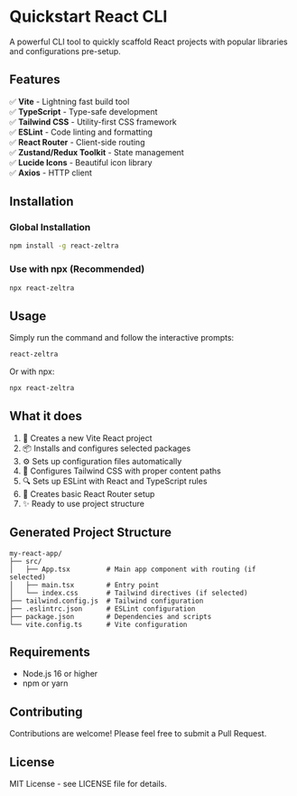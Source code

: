 # Quickstart React CLI

A powerful CLI tool to quickly scaffold React projects with popular libraries and configurations pre-setup.

## Features

✅ **Vite** - Lightning fast build tool  
✅ **TypeScript** - Type-safe development  
✅ **Tailwind CSS** - Utility-first CSS framework  
✅ **ESLint** - Code linting and formatting  
✅ **React Router** - Client-side routing  
✅ **Zustand/Redux Toolkit** - State management  
✅ **Lucide Icons** - Beautiful icon library  
✅ **Axios** - HTTP client

## Installation

### Global Installation
```bash
npm install -g react-zeltra
```

### Use with npx (Recommended)
```bash
npx react-zeltra
```

## Usage

Simply run the command and follow the interactive prompts:

```bash
react-zeltra
```

Or with npx:
```bash
npx react-zeltra
```

## What it does

1. 🚀 Creates a new Vite React project
2. 📦 Installs and configures selected packages
3. ⚙️ Sets up configuration files automatically
4. 🎨 Configures Tailwind CSS with proper content paths
5. 🔍 Sets up ESLint with React and TypeScript rules
6. 🧭 Creates basic React Router setup
7. ✨ Ready to use project structure

## Generated Project Structure

```
my-react-app/
├── src/
│   ├── App.tsx         # Main app component with routing (if selected)
│   ├── main.tsx        # Entry point
│   └── index.css       # Tailwind directives (if selected)
├── tailwind.config.js  # Tailwind configuration
├── .eslintrc.json      # ESLint configuration  
├── package.json        # Dependencies and scripts
└── vite.config.ts      # Vite configuration
```

## Requirements

- Node.js 16 or higher
- npm or yarn

## Contributing

Contributions are welcome! Please feel free to submit a Pull Request.

## License

MIT License - see LICENSE file for details.
